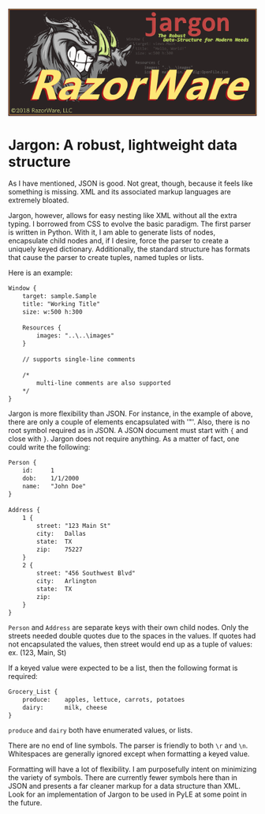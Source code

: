 <p align="center">
    <img src="https://github.com/razorware/jargon/blob/master/images/razorware_jargon_logo.png"
         alt="razorware.jargon logo"
         title="RazorWare.Jargon" />
</p>

# Jargon: A robust, lightweight data structure

As I have mentioned, JSON is good. Not great, though, because it feels like something is missing. XML and its associated markup languages are extremely bloated.
 
Jargon, however, allows for easy nesting like XML without all the extra typing. I borrowed from CSS to evolve the basic paradigm. The first parser is written in 
Python. With it, I am able to generate lists of nodes, encapsulate child nodes and, if I desire, force the parser to create a uniquely keyed dictionary. Additionally,
the standard structure has formats that cause the parser to create tuples, named tuples or lists.

Here is an example:

```
Window {
    target: sample.Sample
    title: "Working Title"
    size: w:500 h:300
    
    Resources {
        images: "..\..\images"
    }
    
    // supports single-line comments
    
    /*
        multi-line comments are also supported
    */
}
```

Jargon is more flexibility than JSON. For instance, in the example of above, there are only a couple of elements encapsulated with '"'. Also, there is no root symbol
required as in JSON. A JSON document must start with `{` and close with `}`. Jargon does not require anything. As a matter of fact, one could write the following:

```
Person {
    id:     1
    dob:    1/1/2000
    name:   "John Doe"
}

Address {
    1 {
        street: "123 Main St"
        city:   Dallas
        state:  TX
        zip:    75227
    }
    2 {
        street: "456 Southwest Blvd"
        city:   Arlington
        state:  TX
        zip:
    }
}
```

`Person` and `Address` are separate keys with their own child nodes. Only the streets needed double quotes due to the spaces in the values. If quotes had not encapsulated
the values, then street would end up as a tuple of values: ex. (123, Main, St)

If a keyed value were expected to be a list, then the following format is required:

```
Grocery_List {
    produce:    apples, lettuce, carrots, potatoes
    dairy:      milk, cheese 
}
```

`produce` and `dairy` both have enumerated values, or lists.

There are no end of line symbols. The parser is friendly to both `\r` and `\n`. Whitespaces are generally ignored except when formatting a keyed value.

Formatting will have a lot of flexibility. I am purposefully intent on minimizing the variety of symbols. There are currently fewer symbols here than in JSON and presents a far
cleaner markup for a data structure than XML. Look for an implementation of Jargon to be used in PyLE at some point in the future. 